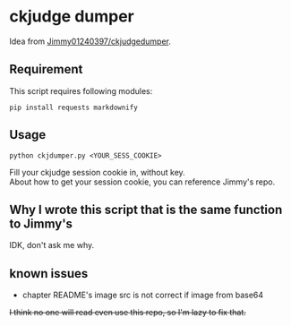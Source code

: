 # ckjudge dumper
Idea from [Jimmy01240397/ckjudgedumper](https://github.com/Jimmy01240397/ckjudgedumper).  
## Requirement
This script requires following modules:
```
pip install requests markdownify
```
## Usage
```
python ckjdumper.py <YOUR_SESS_COOKIE>
```
Fill your ckjudge session cookie in, without key.  
About how to get your session cookie, you can reference Jimmy's repo.  
## Why I wrote this script that is the same function to Jimmy's
IDK, don't ask me why.
## known issues
* chapter README's image src is not correct if image from base64

<s>I think no one will read even use this repo, so I'm lazy to fix that.</s>